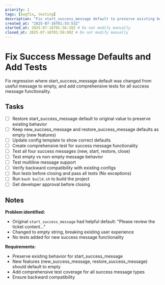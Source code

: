 ```yaml
---
priority: 1
tags: [bugfix, testing]
description: "Fix start_success_message default to preserve existing behavior and add comprehensive tests for success messages"
created_at: "2025-07-16T01:55:53Z"
started_at: 2025-07-16T01:56:28Z # Do not modify manually
closed_at: 2025-07-16T01:59:09Z # Do not modify manually
---
```


# Fix Success Message Defaults and Add Tests

Fix regression where start_success_message default was changed from useful message to empty, and add comprehensive tests for all success message functionality.

## Tasks

- [ ] Restore start_success_message default to original value to preserve existing behavior
- [ ] Keep new_success_message and restore_success_message defaults as empty (new features)
- [ ] Update config template to show correct defaults
- [ ] Create comprehensive test for success message functionality
- [ ] Test all four success messages (new, start, restore, close)
- [ ] Test empty vs non-empty message behavior
- [ ] Test multiline message support
- [ ] Verify backward compatibility with existing configs
- [ ] Run tests before closing and pass all tests (No exceptions)
- [ ] Run `bash build.sh` to build the project
- [ ] Get developer approval before closing

## Notes

**Problem identified:**
- Original `start_success_message` had helpful default: "Please review the ticket content..."
- Changed to empty string, breaking existing user experience
- No tests added for new success message functionality

**Requirements:**
- Preserve existing behavior for start_success_message
- New features (new_success_message, restore_success_message) should default to empty
- Add comprehensive test coverage for all success message types
- Ensure backward compatibility
